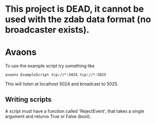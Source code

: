 # This project is DEAD, it cannot be used with the zdab data format (no broadcaster exists).
# Avaons
To use the example script try something like

    avaons ExampleScript tcp://*:5024 tcp://*:5025

This will listen at localhost 5024 and broadcast to 5025.

## Writing scripts
A script must have a function called 'RejectEvent', that takes a single argument and returns True or False (bool). 
